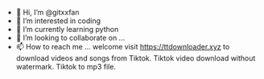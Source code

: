 - 👋 Hi, I’m @gitxxfan
- 👀 I’m interested in coding
- 🌱 I’m currently learning python
- 💞️ I’m looking to collaborate on ...
- 📫 How to reach me ...
welcome visit https://ttdownloader.xyz to download videos and songs from Tiktok.
Tiktok video download without watermark.
Tiktok to mp3 file.
<!---
gitxxfan/gitxxfan is a ✨ special ✨ repository because its `README.md` (this file) appears on your GitHub profile.
You can click the Preview link to take a look at your changes.
--->
